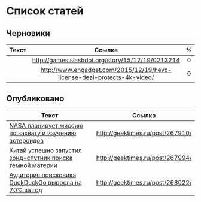 # Список статей

## Черновики

|Текст|Ссылка|%|
|:-------------:|:-------------:|:-------------:|
||http://games.slashdot.org/story/15/12/19/0213214|0|
||http://www.engadget.com/2015/12/19/hevc-license-deal-protects-4k-video/|0|

## Опубликовано

|Текст|Ссылка|
|----------|:-------------:|
|[NASA планирует миссию по захвату и изучению астероидов](done/t_NASA_Asteroid_Redirect_Mission.txt)|http://geektimes.ru/post/267910/|
|[Китай успешно запустил зонд-спутник поиска темной материи](done/t_China_dark_matter_hunter.html)|http://geektimes.ru/post/267994/|
|[Аудитория поисковика DuckDuckGo выросла на 70% за год](done/t_DuckDuckGo_70_percent.html)|http://geektimes.ru/post/268022/|
